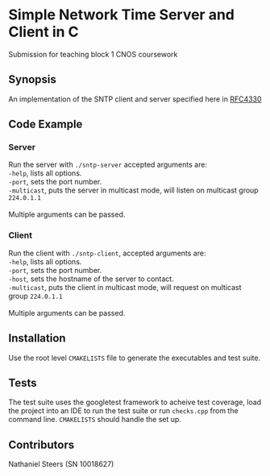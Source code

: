 # Simple Network Time Server and Client in C

Submission for teaching block 1 CNOS coursework

## Synopsis

An implementation of the SNTP client and server specified here in [RFC4330](https://tools.ietf.org/html/rfc4330)

## Code Example

### Server

Run the server with `./sntp-server` accepted arguments are: 
<br/>`-help`, lists all options.
<br/>`-port`, sets the port number.
<br/>`-multicast`, puts the server in multicast mode, will listen on multicast group `224.0.1.1`
<br/><br/>Multiple arguments can be passed. 
 
### Client

Run the client with `./sntp-client`, accepted arguments are: 
<br/>`-help`, lists all options.
<br/>`-port`, sets the port number.
<br/>`-host`, sets the hostname of the server to contact.
<br/>`-multicast`, puts the client in multicast mode, will request on multicast group `224.0.1.1`
<br/><br/>Multiple arguments can be passed. 

## Installation

Use the root level `CMAKELISTS` file to generate the executables and test suite.

## Tests

The test suite uses the googletest framework to acheive test coverage, load the project into an IDE to run the test suite or run `checks.cpp` from the command line. `CMAKELISTS` should handle the set up.  

## Contributors

Nathaniel Steers (SN 10018627)

